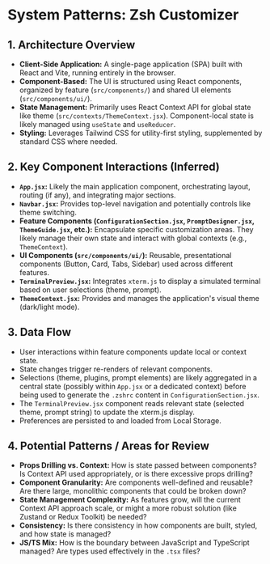 # System Patterns: Zsh Customizer

## 1. Architecture Overview

*   **Client-Side Application:** A single-page application (SPA) built with React and Vite, running entirely in the browser.
*   **Component-Based:** The UI is structured using React components, organized by feature (`src/components/`) and shared UI elements (`src/components/ui/`).
*   **State Management:** Primarily uses React Context API for global state like theme (`src/contexts/ThemeContext.jsx`). Component-local state is likely managed using `useState` and `useReducer`.
*   **Styling:** Leverages Tailwind CSS for utility-first styling, supplemented by standard CSS where needed.

## 2. Key Component Interactions (Inferred)

*   **`App.jsx`:** Likely the main application component, orchestrating layout, routing (if any), and integrating major sections.
*   **`Navbar.jsx`:** Provides top-level navigation and potentially controls like theme switching.
*   **Feature Components (`ConfigurationSection.jsx`, `PromptDesigner.jsx`, `ThemeGuide.jsx`, etc.):** Encapsulate specific customization areas. They likely manage their own state and interact with global contexts (e.g., `ThemeContext`).
*   **UI Components (`src/components/ui/`):** Reusable, presentational components (Button, Card, Tabs, Sidebar) used across different features.
*   **`TerminalPreview.jsx`:** Integrates `xterm.js` to display a simulated terminal based on user selections (theme, prompt).
*   **`ThemeContext.jsx`:** Provides and manages the application's visual theme (dark/light mode).

## 3. Data Flow

*   User interactions within feature components update local or context state.
*   State changes trigger re-renders of relevant components.
*   Selections (theme, plugins, prompt elements) are likely aggregated in a central state (possibly within `App.jsx` or a dedicated context) before being used to generate the `.zshrc` content in `ConfigurationSection.jsx`.
*   The `TerminalPreview.jsx` component reads relevant state (selected theme, prompt string) to update the xterm.js display.
*   Preferences are persisted to and loaded from Local Storage.

## 4. Potential Patterns / Areas for Review

*   **Props Drilling vs. Context:** How is state passed between components? Is Context API used appropriately, or is there excessive props drilling?
*   **Component Granularity:** Are components well-defined and reusable? Are there large, monolithic components that could be broken down?
*   **State Management Complexity:** As features grow, will the current Context API approach scale, or might a more robust solution (like Zustand or Redux Toolkit) be needed?
*   **Consistency:** Is there consistency in how components are built, styled, and how state is managed?
*   **JS/TS Mix:** How is the boundary between JavaScript and TypeScript managed? Are types used effectively in the `.tsx` files?
